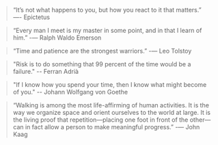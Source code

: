 > “It’s not what happens to you, but how you react to it that matters.”
> —- Epictetus

> “Every man I meet is my master in some point, and in that I learn of him.” 
> -— Ralph Waldo Emerson

> “Time and patience are the strongest warriors.” 
> -— Leo Tolstoy

> "Risk is to do something that 99 percent of the time would be a failure."
> -- Ferran Adrià

> "If I know how you spend your time, then I know what might become of you."
> -- Johann Wolfgang von Goethe

> “Walking is among the most life-affirming of human activities. It is the way we organize space and orient ourselves to the world at large. It is the living proof that repetition—placing one foot in front of the other—can in fact allow a person to make meaningful progress.”
> -— John Kaag
